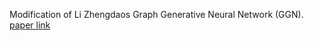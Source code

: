 Modification of Li Zhengdaos Graph Generative Neural Network (GGN). 
[paper link](https://www.nature.com/articles/s41598-022-23656-1)



